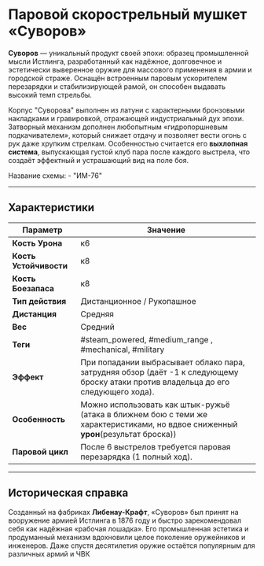 # Паровой скорострельный мушкет «Суворов»

**Суворов** — уникальный продукт своей эпохи: образец промышленной мысли Истлинга, разработанный как надёжное, долговечное и эстетически выверенное оружие для массового применения в армии и городской страже. Оснащён встроенным паровым ускорителем перезарядки и стабилизирующей рамой, он способен выдавать высокий темп стрельбы.

Корпус "Суворова" выполнен из латуни с характерными бронзовыми накладками и гравировкой, отражающей индустриальный дух эпохи. Затворный механизм дополнен любопытным «гидропоршневым подкачивателем», который снижает отдачу и позволяет вести огонь с рук даже хрупким стрелкам. Особенностью считается его **выхлопная система**, выпускающая густой клуб пара после каждого выстрела, что создаёт эффектный и устрашающий вид на поле боя.

Название схемы: - "ИМ-76"  

---
## Характеристики

| Параметр               | Значение                                                                                                                            |
| ---------------------- | ----------------------------------------------------------------------------------------------------------------------------------- |
| **Кость Урона**        | к6                                                                                                                                  |
| **Кость Устойчивости** | к8                                                                                                                                  |
| **Кость Боезапаса**    | к8                                                                                                                                  |
| **Тип действия**       | Дистанционное / Рукопашное                                                                                                          |
| **Дистанция**          | Средняя                                                                                                                             |
| **Вес**                | Средний                                                                                                                             |
| **Теги**               | #steam_powered, #medium_range , #mechanical, #military                                                                              |
| **Эффект**             | При попадании выбрасывает облако пара, затрудняя обзор (даёт -1 к следующему броску атаки против владельца до его следующего хода). |
| **Особенность**        | Можно использовать как штык-ружьё (атака в ближнем бою с теми же характеристиками, но вдвое сниженный **урон**(результат броска))   |
| **Паровой цикл**       | После 6 выстрелов требуется паровая перезарядка (1 полный ход).                                                                     |

---

## Историческая справка

Созданный на фабриках **Либенау-Крафт**, «Суворов» был принят на вооружение армией Истлинга в 1876 году и быстро зарекомендовал себя как надёжная «рабочая лошадка». Его промышленная эстетика и продуманный механизм вдохновили целое поколение оружейников и инженеров. Даже спустя десятилетия оружие остаётся популярным для различных армий и ЧВК
